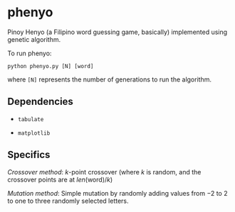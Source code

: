 # phenyo

Pinoy Henyo (a Filipino word guessing game, basically) implemented using genetic algorithm.

To run phenyo:
```
python phenyo.py [N] [word]
```
where `[N]` represents the number of generations to run the algorithm.

## Dependencies

* `tabulate`

* `matplotlib`

## Specifics

*Crossover method*: $k$-point crossover (where $k$ is random, and the crossover points are at $len(\text{word}) / k$)

*Mutation method*: Simple mutation by randomly adding values from $-2$ to $2$ to one to three randomly selected letters.
